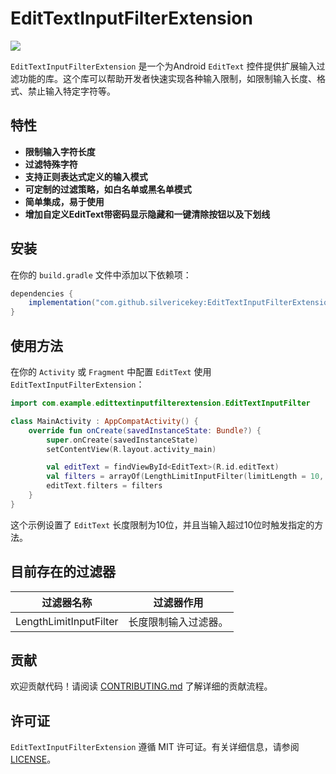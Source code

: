 # EditTextInputFilterExtension

[![](https://jitpack.io/v/SilverIceKey/EditTextInputFilterExtension.svg)](https://jitpack.io/#SilverIceKey/EditTextInputFilterExtension)

`EditTextInputFilterExtension` 是一个为Android `EditText` 控件提供扩展输入过滤功能的库。这个库可以帮助开发者快速实现各种输入限制，如限制输入长度、格式、禁止输入特定字符等。

## 特性

- **限制输入字符长度**
- **过滤特殊字符**
- **支持正则表达式定义的输入模式**
- **可定制的过滤策略，如白名单或黑名单模式**
- **简单集成，易于使用**
- **增加自定义EditText带密码显示隐藏和一键清除按钮以及下划线**

## 安装

在你的 `build.gradle` 文件中添加以下依赖项：

```groovy
dependencies {
    implementation("com.github.silvericekey:EditTextInputFilterExtension:TAG")
}
```

## 使用方法

在你的 `Activity` 或 `Fragment` 中配置 `EditText` 使用 `EditTextInputFilterExtension`：

```kotlin
import com.example.edittextinputfilterextension.EditTextInputFilter

class MainActivity : AppCompatActivity() {
    override fun onCreate(savedInstanceState: Bundle?) {
        super.onCreate(savedInstanceState)
        setContentView(R.layout.activity_main)

        val editText = findViewById<EditText>(R.id.editText)
        val filters = arrayOf(LengthLimitInputFilter(limitLength = 10, hintAction = {}))
        editText.filters = filters
    }
}
```

这个示例设置了 `EditText` 长度限制为10位，并且当输入超过10位时触发指定的方法。

## 目前存在的过滤器

| 过滤器名称             | 过滤器作用           |
| ---------------------- | -------------------- |
| LengthLimitInputFilter | 长度限制输入过滤器。 |



## 贡献

欢迎贡献代码！请阅读 [CONTRIBUTING.md](./CONTRIBUTING.md) 了解详细的贡献流程。

## 许可证

`EditTextInputFilterExtension` 遵循 MIT 许可证。有关详细信息，请参阅 [LICENSE](./LICENSE)。
